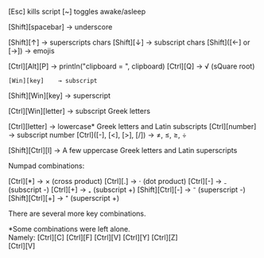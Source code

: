 [Esc] kills script
 [~]  toggles awake/asleep



[Shift][spacebar] → underscore  

[Shift][↑] → superscripts chars
[Shift][↓] → subscript chars
[Shift]([←] or [→]) → emojis


[Ctrl][Alt][P] → println("clipboard = ", clipboard)
[Ctrl][Q] → √ (sQuare root)


    [Win][key]    → subscript
[Shift][Win][key] → superscript


[Ctrl][Win][letter] → subscript Greek letters



[Ctrl][letter] → lowercase* Greek letters and Latin subscripts
[Ctrl][number] → subscript number
[Ctrl]([-], [<], [>], [/]) → ≠, ≤, ≥, ÷





[Shift][Ctrl][l] → A few uppercase Greek letters and Latin superscripts


Numpad combinations:

[Ctrl][*] → × (cross product)
[Ctrl][.] → ⋅ (dot product)
[Ctrl][-] → ₋ (subscript -)
[Ctrl][+] → ₊ (subscript +)
[Shift][Ctrl][-] → ⁻ (superscript -)
[Shift][Ctrl][+] → ⁺ (superscript +)



There are several more key combinations.




*Some combinations were left alone.  
Namely:
[Ctrl][C]
[Ctrl][F]
[Ctrl][V]
[Ctrl][Y]
[Ctrl][Z]  
[Ctrl][V]
